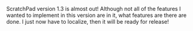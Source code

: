ScratchPad version 1.3 is almost out! Although not all of the features I wanted to implement in this version are in it, what features are there are done. I just now have to localize, then it will be ready for release!